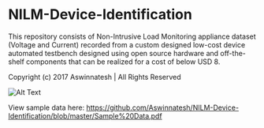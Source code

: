 # NILM-Device-Identification

This repository consists of Non-Intrusive Load Monitoring appliance dataset (Voltage and Current) recorded from a custom designed low-cost device automated testbench designed using open source hardware and off-the-shelf components that can be realized for a cost of below USD 8.

Copyright (c) 2017 Aswinnatesh | All Rights Reserved

![Alt Text](https://github.com/Aswinnatesh/NILM-Device-Identification/blob/master/Test%20Bench.jpg)

View sample data here: https://github.com/Aswinnatesh/NILM-Device-Identification/blob/master/Sample%20Data.pdf
